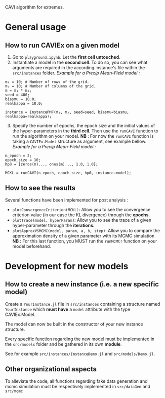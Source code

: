 CAVI algorithm for extremes.

# General usage

## How to run CAVIEx on a given model

1. Go to `playground.ipynb`. Let the **first cell untouched**.
2. Instantiate a model in the **second cell**. To do so, you can see what arguments are required in the according instance's file within the `src/instances` folder.
*Example for a Precip Mean-Field model :*
```
m₁ = 10; # Number of rows of the grid.
m₂ = 10; # Number of columns of the grid.
m = m₁ * m₂;
seed = 400;
biasmu = 10.0;
realkappa = 10.0;

instance = InstancePMF(m₁, m₂, seed=seed, biasmu=biasmu, realkappa=realkappa);
```
3. Specify the number of epochs, the epoch size and the initial values of the hyper-parameters in the **third cell**. Then use the `runCAVI` function to run the algorithm on your model.
**NB :** For now the `runCAVI` function is taking a `CAVIEx.Model` structure as argument, see example bellow.
*Example for a Precip Mean-Field model :*
```
n_epoch = 2;
epoch_size = 10;
hp0 = [zeros(m)..., ones(m)..., 1.0, 1.0];

MCKL = runCAVI(n_epoch, epoch_size, hp0, instance.model);
```

## How to see the results

Several functions have been implemented for post analysis :
- `plotConvergenceCriterion(MCKL)`: Allow you to see the convergence criterion value (in our case the KL divergence) through the **epochs**.
- `plotTrace(model, hyperParam)`: Allow you to see the trace of a given hyper-parameter through the **iterations**.
- `plotApproxVSMCMC(model, param, a, b, step)`: Allow you to compare the approximation density of a given parameter with its MCMC simulation.
**NB :** For this last function, you MUST run the `runMCMC!` function on your model beforehand.

# Development for new models

## How to create a new instance (i.e. a new specific model)

Create a `YourInstance.jl` file in `src/instances` containing a structure named `YourInstance` which **must have** a `model` attribute with the type CAVIEx.Model.

The model can now be built in the constructor of your new instance structure.

Every specific function regarding the new model must be implemented in the `src/models` folder and be gathered in its own **module**.

See for example `src/instances/InstanceDemo.jl` and `src/models/Demo.jl`.

## Other organizational aspects

To alleviate the code, all functions regarding fake data generation and mcmc simulation must be respectively implemented in `src/dataGen` and `src/mcmc`